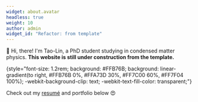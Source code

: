 ```yaml
---
widget: about.avatar
headless: true
weight: 10
author: admin
widget_id: "Refactor: from template"
---
```

👋 Hi, there! I'm Tao-Lin, a PhD student studying in condensed matter physics. **This website is still under construction from the template.**

{style="font-size: 1.2rem; background: #FFB76B; background: linear-gradient(to right, #FFB76B 0%, #FFA73D 30%, #FF7C00 60%, #FF7F04 100%); -webkit-background-clip: text; -webkit-text-fill-color: transparent;"}

Check out my [resumé](/about/) and portfolio below 😍